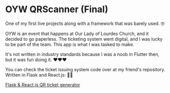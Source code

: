 # OYW QRScanner (Final)

One of my first live projects along with a framework that was barely used. 🤓

OYW is an event that happens at Our Lady of Lourdes Church, and it decided to go paperless. The ticketing system went digital,
and I was lucky to be part of the team. This app is what I was tasked to make.

It's not written in industry standards because I was a noob in Flutter then, but it was fun doing it. ❤❤❤

You can check the ticket issuing system code over at my friend's repository. Written in Flask and React.js: 🙌🙌

<a href="https://github.com/keane3pereira/oyw_api_flask"> Flask & React.js QR ticket generator</a>
